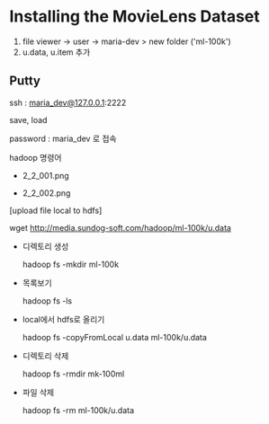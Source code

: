 #  Installing the MovieLens Dataset

1. file viewer -> user -> maria-dev > new folder ('ml-100k')
2. u.data, u.item 추가



## Putty

ssh : maria_dev@127.0.0.1:2222

save, load



password : maria_dev 로 접속

hadoop 명령어

* 2_2_001.png

* 2_2_002.png



[upload file local to hdfs]

wget http://media.sundog-soft.com/hadoop/ml-100k/u.data



* 디렉토리 생성

   hadoop fs -mkdir ml-100k

* 목록보기

  hadoop fs -ls

* local에서 hdfs로 올리기

   hadoop fs -copyFromLocal u.data ml-100k/u.data

* 디렉토리 삭제

  hadoop fs -rmdir mk-100ml

* 파일 삭제

  hadoop fs -rm ml-100k/u.data

  

  







